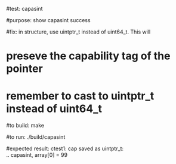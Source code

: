#test:  capasint

#purpose:  show capasint success

#fix: in structure, use uintptr_t instead of uint64_t. This will
#     preseve the capability tag of the pointer
#     remember to cast to uintptr_t instead of uint64_t 

#to build:
make 

#to run:
./build/capasint

#expected result:
ctest1: cap saved as uintptr_t:  
 .. capasint, array[0] = 99







